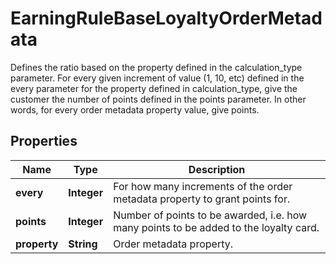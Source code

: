 

# EarningRuleBaseLoyaltyOrderMetadata

Defines the ratio based on the property defined in the calculation_type parameter. For every given increment of value (1, 10, etc) defined in the every parameter for the property defined in calculation_type, give the customer the number of points defined in the points parameter. In other words, for every order metadata property value, give points.

## Properties

| Name | Type | Description |
|------------ | ------------- | ------------- |
|**every** | **Integer** | For how many increments of the order metadata property to grant points for. |
|**points** | **Integer** | Number of points to be awarded, i.e. how many points to be added to the loyalty card. |
|**property** | **String** | Order metadata property. |



